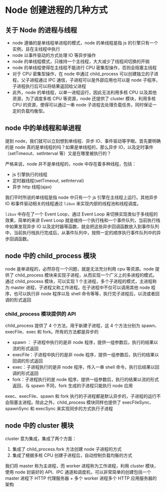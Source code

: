 # Node 创建进程的几种方式

## 关于 Node 的进程与线程

- node 遵循的是单线程单进程的模式，node 的单线程是指 js 的引擎只有一个实例，且在主线程中执行
- node 以事件驱动的方式处理 IO 等异步操作
- node 的单线程模式，只维持一个主线程，大大减少了线程间切换的开销
- node 的单线程使得在主线程不能进行 CPU 密集型操作，否则会阻塞主线程
- 对于 CPU 密集型操作，在 node 中通过 child_process 可以创建独立的子进程，父子进程通过 IPC 通信，子进程可以是外部应用也可以是 node 子程序，子进程执行后可以将结果返回给父进程
- 此外，node 的单线程，以单一进程运行，因此无法利用多核 CPU 以及其他资源，为了调度多核 CPU 等资源，node 还提供了 cluster 模块，利用多核 CPU 的资源，使得可以通过一串 node 子进程去处理负载任务，同时保证一定的负载均衡型。

## node 中的单线程和单进程

提到 node，我们就可以立刻想到单线程、异步 IO、事件驱动等字眼。首先要明确的是 node 真的是单线程的吗？如果是单线程的，那么异步 IO，以及定时事件（setTimeout、setInterval 等）又是在哪里被执行的？

严格来说，node 并不是单线程的，node 中存在着多种线程，包括：

- js 引擎执行的线程
- 定时器线程(setTimeout, setInterval)
- 异步 http 线程(ajax)

我们平时所说的单线程是指 node 中只有一个 js 引擎在主线程上运行。其他异步 IO 和事件驱动相关的线程通过 `libuv` 来实现内部的线程池和线程调度。

`libuv` 中存在了一个 Event Loop，通过 Event Loop 来切换实现类似于多线程的效果，简单的来讲 Event Loop 就是维持一个执行栈和一个事件队列，当前执行栈中如果发现异步 IO 以及定时器等函数，就会把这些异步回调函数放入到事件队列中，当前执行栈执行完成后，从事件队列中，按照一定的顺序执行事件队列中的异步回调函数。

## node 中的 child_process 模块

node 是单进程的，必然存在一个问题，就是无法充分利用 cpu 等资源。node 提供了 child_process 模块来实现子进程，从而实现一个广义上的多进程的模式。通过 child_process 模块，可以实现 1 个主进程，多个子进程的模式，主进程称为 master 进程，子进程又称工作进程。在子进程中不仅可以调用其他 node 程序，也可以执行非 node 程序以及 shell 命令等等，执行完子进程后，以流或者回调的形式返回

### child_process 模块提供的 API

child_process 提供了 4 个方法，用于新建子进程，这 4 个方法分别为 spawn、execFile、exec 和 fork。所有的方法都是异步的

- spawn ： 子进程中执行的是非 node 程序，提供一组参数后，执行的结果以流的形式返回
- execFile：子进程中执行的是非 node 程序，提供一组参数后，执行的结果以回调的形式返回
- exec：子进程执行的是非 node 程序，传入一串 shell 命令，执行后结果以回调的形式返回
- fork：子进程执行的是 node 程序，提供一组参数后，执行的结果以流的形式返回，与 spawn 不同，fork 生成的子进程只能执行 node 应用

exec、execFile、spawn 和 fork 执行的子进程都是默认异步的，子进程的运行不会阻塞主进程。除此之外，child_process 模块同样也提供了 execFileSync、spawnSync 和 execSync 来实现同步的方式执行子进程

## node 中的 cluster 模块

cluster 意为集成，集成了两个方面：

1. 集成了 child_process.fork 方法创建 node 子进程的方式
2. 集成了根据多核 CPU 创建子进程后，自动控制负载均衡的方式

我们将 master 称为主进程，而 worker 进程称为工作进程，利用 cluster 模块，使用 node 封装好的 API、IPC 通道和调度机，可以非常简单的创建包括一个 master 进程下 HTTP 代理服务器 + 多个 worker 进程多个 HTTP 应用服务器的架构
